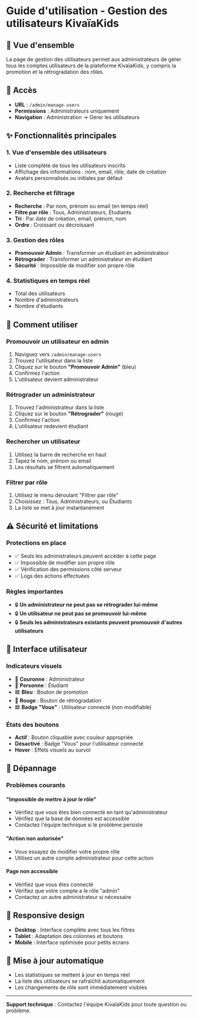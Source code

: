 # Guide d'utilisation - Gestion des utilisateurs KivaïaKids

## 🎯 Vue d'ensemble

La page de gestion des utilisateurs permet aux administrateurs de gérer tous les comptes utilisateurs de la plateforme KivaïaKids, y compris la promotion et la rétrogradation des rôles.

## 🔐 Accès

- **URL** : `/admin/manage-users`
- **Permissions** : Administrateurs uniquement
- **Navigation** : Administration → Gérer les utilisateurs

## ✨ Fonctionnalités principales

### 1. **Vue d'ensemble des utilisateurs**
- Liste complète de tous les utilisateurs inscrits
- Affichage des informations : nom, email, rôle, date de création
- Avatars personnalisés ou initiales par défaut

### 2. **Recherche et filtrage**
- **Recherche** : Par nom, prénom ou email (en temps réel)
- **Filtre par rôle** : Tous, Administrateurs, Étudiants
- **Tri** : Par date de création, email, prénom, nom
- **Ordre** : Croissant ou décroissant

### 3. **Gestion des rôles**
- **Promouvoir Admin** : Transformer un étudiant en administrateur
- **Rétrograder** : Transformer un administrateur en étudiant
- **Sécurité** : Impossible de modifier son propre rôle

### 4. **Statistiques en temps réel**
- Total des utilisateurs
- Nombre d'administrateurs
- Nombre d'étudiants

## 🚀 Comment utiliser

### **Promouvoir un utilisateur en admin**
1. Naviguez vers `/admin/manage-users`
2. Trouvez l'utilisateur dans la liste
3. Cliquez sur le bouton **"Promouvoir Admin"** (bleu)
4. Confirmez l'action
5. L'utilisateur devient administrateur

### **Rétrograder un administrateur**
1. Trouvez l'administrateur dans la liste
2. Cliquez sur le bouton **"Rétrograder"** (rouge)
3. Confirmez l'action
4. L'utilisateur redevient étudiant

### **Rechercher un utilisateur**
1. Utilisez la barre de recherche en haut
2. Tapez le nom, prénom ou email
3. Les résultats se filtrent automatiquement

### **Filtrer par rôle**
1. Utilisez le menu déroulant "Filtrer par rôle"
2. Choisissez : Tous, Administrateurs, ou Étudiants
3. La liste se met à jour instantanément

## ⚠️ **Sécurité et limitations**

### **Protections en place**
- ✅ Seuls les administrateurs peuvent accéder à cette page
- ✅ Impossible de modifier son propre rôle
- ✅ Vérification des permissions côté serveur
- ✅ Logs des actions effectuées

### **Règles importantes**
- 🔒 **Un administrateur ne peut pas se rétrograder lui-même**
- 🔒 **Un utilisateur ne peut pas se promouvoir lui-même**
- 🔒 **Seuls les administrateurs existants peuvent promouvoir d'autres utilisateurs**

## 🎨 Interface utilisateur

### **Indicateurs visuels**
- 👑 **Couronne** : Administrateur
- 👤 **Personne** : Étudiant
- 🟦 **Bleu** : Bouton de promotion
- 🔴 **Rouge** : Bouton de rétrogradation
- 🟦 **Badge "Vous"** : Utilisateur connecté (non modifiable)

### **États des boutons**
- **Actif** : Bouton cliquable avec couleur appropriée
- **Désactivé** : Badge "Vous" pour l'utilisateur connecté
- **Hover** : Effets visuels au survol

## 🔧 Dépannage

### **Problèmes courants**

#### **"Impossible de mettre à jour le rôle"**
- Vérifiez que vous êtes bien connecté en tant qu'administrateur
- Vérifiez que la base de données est accessible
- Contactez l'équipe technique si le problème persiste

#### **"Action non autorisée"**
- Vous essayez de modifier votre propre rôle
- Utilisez un autre compte administrateur pour cette action

#### **Page non accessible**
- Vérifiez que vous êtes connecté
- Vérifiez que votre compte a le rôle "admin"
- Contactez un autre administrateur si nécessaire

## 📱 Responsive design

- **Desktop** : Interface complète avec tous les filtres
- **Tablet** : Adaptation des colonnes et boutons
- **Mobile** : Interface optimisée pour petits écrans

## 🔄 Mise à jour automatique

- Les statistiques se mettent à jour en temps réel
- La liste des utilisateurs se rafraîchit automatiquement
- Les changements de rôle sont immédiatement visibles

---

**Support technique** : Contactez l'équipe KivaïaKids pour toute question ou problème.
